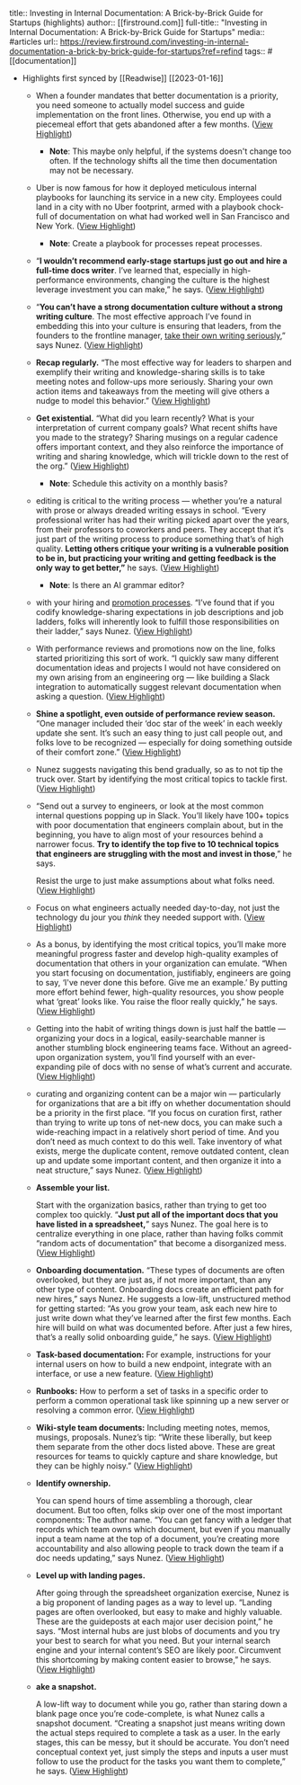 title:: Investing in Internal Documentation: A Brick-by-Brick Guide for Startups (highlights)
author:: [[firstround.com]]
full-title:: "Investing in Internal Documentation: A Brick-by-Brick Guide for Startups"
media:: #articles
url:: https://review.firstround.com/investing-in-internal-documentation-a-brick-by-brick-guide-for-startups?ref=refind
tags:: #[[documentation]]

- Highlights first synced by [[Readwise]] [[2023-01-16]]
	- When a founder mandates that better documentation is a priority, you need someone to actually model success and guide implementation on the front lines. Otherwise, you end up with a piecemeal effort that gets abandoned after a few months. ([View Highlight](https://read.readwise.io/read/01gkwyr81nccmy258syxcfscdz))
		- **Note**: This maybe only helpful, if the systems doesn't change too often. If the technology shifts all the time then documentation may not be necessary.
	- Uber is now famous for how it deployed meticulous internal playbooks for launching its service in a new city. Employees could land in a city with no Uber footprint, armed with a playbook chock-full of documentation on what had worked well in San Francisco and New York. ([View Highlight](https://read.readwise.io/read/01gkwywhy9k33e4j2b6qys34kb))
		- **Note**: Create a playbook for processes repeat processes.
	- “**I wouldn’t recommend early-stage startups just go out and hire a full-time docs writer**. I’ve learned that, especially in high-performance environments, changing the culture is the highest leverage investment you can make,” he says. ([View Highlight](https://read.readwise.io/read/01gkwz8bxbfap6tc71v8z43j5j))
	- “**You can’t have a strong documentation culture without a strong writing culture**. The most effective approach I’ve found in embedding this into your culture is ensuring that leaders, from the founders to the frontline manager, [take their own writing seriously](https://review.firstround.com/a-founders-guide-to-writing-well),” says Nunez. ([View Highlight](https://read.readwise.io/read/01gkwz8qzz5tq7g6e50rzs7h2y))
	- **Recap regularly.** “The most effective way for leaders to sharpen and exemplify their writing and knowledge-sharing skills is to take meeting notes and follow-ups more seriously. Sharing your own action items and takeaways from the meeting will give others a nudge to model this behavior.” ([View Highlight](https://read.readwise.io/read/01gkwz970hjnczfae3em3epaw8))
	- **Get existential.** “What did you learn recently? What is your interpretation of current company goals? What recent shifts have you made to the strategy? Sharing musings on a regular cadence offers important context, and they also reinforce the importance of writing and sharing knowledge, which will trickle down to the rest of the org.” ([View Highlight](https://read.readwise.io/read/01gkx0c8vf89tnrzvvjqj8pfta))
		- **Note**: Schedule this activity on a monthly basis?
	- editing is critical to the writing process — whether you’re a natural with prose or always dreaded writing essays in school. “Every professional writer has had their writing picked apart over the years, from their professors to coworkers and peers. They accept that it’s just part of the writing process to produce something that’s of high quality. **Letting others critique your writing is a vulnerable position to be in, but practicing your writing and getting feedback is the only way to get better,”** he says. ([View Highlight](https://read.readwise.io/read/01gkx0ehgbqeea0t6sh42bbexx))
		- **Note**: Is there an AI grammar editor?
	- with your hiring and [promotion processes](https://review.firstround.com/how-to-chart-your-engineering-career-path-ic-manager-or-technical-founder). “I’ve found that if you codify knowledge-sharing expectations in job descriptions and job ladders, folks will inherently look to fulfill those responsibilities on their ladder,” says Nunez. ([View Highlight](https://read.readwise.io/read/01gkx0n7pfjv2jzf3c3qj4mp8d))
	- With performance reviews and promotions now on the line, folks started prioritizing this sort of work. “I quickly saw many different documentation ideas and projects I would not have considered on my own arising from an engineering org — like building a Slack integration to automatically suggest relevant documentation when asking a question. ([View Highlight](https://read.readwise.io/read/01gkx0phdz2j22ca6d4bskxxsz))
	- **Shine a spotlight, even outside of performance review season.** “One manager included their ‘doc star of the week’ in each weekly update she sent. It’s such an easy thing to just call people out, and folks love to be recognized — especially for doing something outside of their comfort zone.” ([View Highlight](https://read.readwise.io/read/01gkx0py9ez7kf5brbbzd14g9v))
	- Nunez suggests navigating this bend gradually, so as to not tip the truck over. Start by identifying the most critical topics to tackle first. ([View Highlight](https://read.readwise.io/read/01gkx129brnyara0bj8csn14cd))
	- “Send out a survey to engineers, or look at the most common internal questions popping up in Slack. You’ll likely have 100+ topics with poor documentation that engineers complain about, but in the beginning, you have to align most of your resources behind a narrower focus. **Try to identify the top five to 10 technical topics that engineers are struggling with the most and invest in those**,” he says.
	  
	  Resist the urge to just make assumptions about what folks need. ([View Highlight](https://read.readwise.io/read/01gkx12srpcfnccwvpfttxmf7d))
	- Focus on what engineers actually needed day-to-day, not just the technology du jour you *think* they needed support with. ([View Highlight](https://read.readwise.io/read/01gkx135dm4gpjsnmy73p9xec9))
	- As a bonus, by identifying the most critical topics, you’ll make more meaningful progress faster and develop high-quality examples of documentation that others in your organization can emulate. “When you start focusing on documentation, justifiably, engineers are going to say, ‘I've never done this before. Give me an example.’ By putting more effort behind fewer, high-quality resources, you show people what ‘great’ looks like. You raise the floor really quickly,” he says. ([View Highlight](https://read.readwise.io/read/01gkx14hfq28c85w8c6ne8c0yv))
	- Getting into the habit of writing things down is just half the battle — organizing your docs in a logical, easily-searchable manner is another stumbling block engineering teams face. Without an agreed-upon organization system, you’ll find yourself with an ever-expanding pile of docs with no sense of what’s current and accurate. ([View Highlight](https://read.readwise.io/read/01gkx1bekf8yacawjgb7cj9pp3))
	- curating and organizing content can be a major win — particularly for organizations that are a bit iffy on whether documentation should be a priority in the first place. “If you focus on curation first, rather than trying to write up tons of net-new docs, you can make such a wide-reaching impact in a relatively short period of time. And you don’t need as much context to do this well. Take inventory of what exists, merge the duplicate content, remove outdated content, clean up and update some important content, and then organize it into a neat structure,” says Nunez. ([View Highlight](https://read.readwise.io/read/01gkx3nadprgqjqhktrxctacg3))
	- **Assemble your list.**
	  
	  Start with the organization basics, rather than trying to get too complex too quickly. “**Just put all of the important docs that you have listed in a spreadsheet,**” says Nunez. The goal here is to centralize everything in one place, rather than having folks commit “random acts of documentation” that become a disorganized mess. ([View Highlight](https://read.readwise.io/read/01gkx3pqbv4vmvc1x2snp71jbw))
	- **Onboarding documentation.** “These types of documents are often overlooked, but they are just as, if not more important, than any other type of content. Onboarding docs create an efficient path for new hires,” says Nunez. He suggests a low-lift, unstructured method for getting started: “As you grow your team, ask each new hire to just write down what they’ve learned after the first few months. Each hire will build on what was documented before. After just a few hires, that’s a really solid onboarding guide,” he says. ([View Highlight](https://read.readwise.io/read/01gkx3qfd3wngsfnzjrj9f8nef))
	- **Task-based documentation:** For example, instructions for your internal users on how to build a new endpoint, integrate with an interface, or use a new feature. ([View Highlight](https://read.readwise.io/read/01gkx3qqrykgtsvvtd6brqfdwg))
	- **Runbooks:** How to perform a set of tasks in a specific order to perform a common operational task like spinning up a new server or resolving a common error. ([View Highlight](https://read.readwise.io/read/01gkx3p8xe7swcm8rew3j99vtz))
	- **Wiki-style team documents:** Including meeting notes, memos, musings, proposals. Nunez’s tip: “Write these liberally, but keep them separate from the other docs listed above. These are great resources for teams to quickly capture and share knowledge, but they can be highly noisy.” ([View Highlight](https://read.readwise.io/read/01gkx3qxe7ygr7rg55mbsw4fx3))
	- **Identify ownership.**
	  
	  You can spend hours of time assembling a thorough, clear document. But too often, folks skip over one of the most important components: The author name. “You can get fancy with a ledger that records which team owns which document, but even if you manually input a team name at the top of a document, you’re creating more accountability and also allowing people to track down the team if a doc needs updating,” says Nunez. ([View Highlight](https://read.readwise.io/read/01gkx3rbhcykgafdrk5st7ysx8))
	- **Level up with landing pages.**
	  
	  After going through the spreadsheet organization exercise, Nunez is a big proponent of landing pages as a way to level up. “Landing pages are often overlooked, but easy to make and highly valuable. These are the guideposts at each major user decision point,” he says. “Most internal hubs are just blobs of documents and you try your best to search for what you need. But your internal search engine and your internal content’s SEO are likely poor. Circumvent this shortcoming by making content easier to browse,” he says. ([View Highlight](https://read.readwise.io/read/01gkx3rwkxg9an67962g2b9z9h))
	- **ake a snapshot.**
	  
	  A low-lift way to document while you go, rather than staring down a blank page once you’re code-complete, is what Nunez calls a snapshot document. “Creating a snapshot just means writing down the actual steps required to complete a task as a user. In the early stages, this can be messy, but it should be accurate. You don’t need conceptual context yet, just simply the steps and inputs a user must follow to use the product for the tasks you want them to complete,” he says. ([View Highlight](https://read.readwise.io/read/01gkx3se7szx3yn5zcqh1g5rqn))